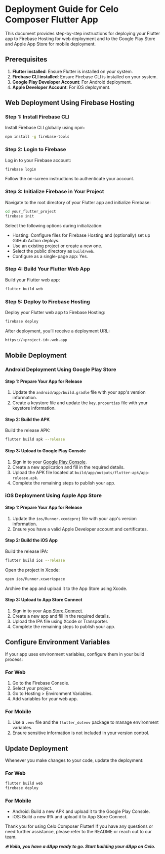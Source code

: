 # Deployment Guide for Celo Composer Flutter App

This document provides step-by-step instructions for deploying your Flutter app to Firebase Hosting for web deployment and to the Google Play Store and Apple App Store for mobile deployment.

## Prerequisites

1. **Flutter installed**: Ensure Flutter is installed on your system.
2. **Firebase CLI installed**: Ensure Firebase CLI is installed on your system.
3. **Google Play Developer Account**: For Android deployment.
4. **Apple Developer Account**: For iOS deployment.

## Web Deployment Using Firebase Hosting

### Step 1: Install Firebase CLI

Install Firebase CLI globally using npm:

```bash
npm install -g firebase-tools
```

### Step 2: Login to Firebase

Log in to your Firebase account:

```bash
firebase login
```

Follow the on-screen instructions to authenticate your account.

### Step 3: Initialize Firebase in Your Project

Navigate to the root directory of your Flutter app and initialize Firebase:

```bash
cd your_flutter_project
firebase init
```

Select the following options during initialization:

- Hosting: Configure files for Firebase Hosting and (optionally) set up GitHub Action deploys.
- Use an existing project or create a new one.
- Select the public directory as `build/web`.
- Configure as a single-page app: Yes.

### Step 4: Build Your Flutter Web App

Build your Flutter web app:

```bash
flutter build web
```

### Step 5: Deploy to Firebase Hosting

Deploy your Flutter web app to Firebase Hosting:

```bash
firebase deploy
```

After deployment, you’ll receive a deployment URL:

```bash
https://<project-id>.web.app
```

## Mobile Deployment

### Android Deployment Using Google Play Store

#### Step 1: Prepare Your App for Release

1. Update the `android/app/build.gradle` file with your app's version information.
2. Create a keystore file and update the `key.properties` file with your keystore information.

#### Step 2: Build the APK

Build the release APK:

```bash
flutter build apk --release
```

#### Step 3: Upload to Google Play Console

1. Sign in to your [Google Play Console](https://play.google.com/console).
2. Create a new application and fill in the required details.
3. Upload the APK file located at `build/app/outputs/flutter-apk/app-release.apk`.
4. Complete the remaining steps to publish your app.

### iOS Deployment Using Apple App Store

#### Step 1: Prepare Your App for Release

1. Update the `ios/Runner.xcodeproj` file with your app's version information.
2. Ensure you have a valid Apple Developer account and certificates.

#### Step 2: Build the iOS App

Build the release IPA:

```bash
flutter build ios --release
```

Open the project in Xcode:

```bash
open ios/Runner.xcworkspace
```

Archive the app and upload it to the App Store using Xcode.

#### Step 3: Upload to App Store Connect

1. Sign in to your [App Store Connect](https://appstoreconnect.apple.com/).
2. Create a new app and fill in the required details.
3. Upload the IPA file using Xcode or Transporter.
4. Complete the remaining steps to publish your app.

## Configure Environment Variables

If your app uses environment variables, configure them in your build process:

### For Web

1. Go to the Firebase Console.
2. Select your project.
3. Go to Hosting > Environment Variables.
4. Add variables for your web app.

### For Mobile

1. Use a `.env` file and the `flutter_dotenv` package to manage environment variables.
2. Ensure sensitive information is not included in your version control.

## Update Deployment

Whenever you make changes to your code, update the deployment:

### For Web

```bash
flutter build web
firebase deploy
```

### For Mobile

- Android: Build a new APK and upload it to the Google Play Console.
- iOS: Build a new IPA and upload it to App Store Connect.

Thank you for using Celo Composer Flutter! If you have any questions or need further assistance, please refer to the README or reach out to our team.

**_🔥 Voila, you have a dApp ready to go. Start building your dApp on Celo._**
